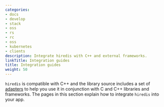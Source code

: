```yaml
---
categories:
- docs
- develop
- stack
- oss
- rs
- rc
- oss
- kubernetes
- clients
description: Integrate hiredis with C++ and external frameworks.
linkTitle: Integration guides
title: Integration guides
weight: 50
---
```


`hiredis` is compatible with C++ and the library source includes a set of
[adapters](https://github.com/redis/hiredis/tree/master/adapters)
to help you use it in conjunction with C and C++ libraries and frameworks.
The pages in this section explain how to integrate `hiredis` into
your app.
